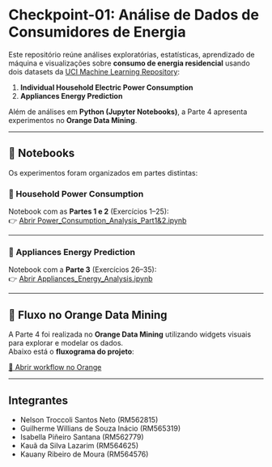 # Checkpoint-01: Análise de Dados de Consumidores de Energia
Este repositório reúne análises exploratórias, estatísticas, aprendizado de máquina e visualizações sobre **consumo de energia residencial** usando dois datasets da [UCI Machine Learning Repository](https://archive.ics.uci.edu/):

1. **Individual Household Electric Power Consumption**  
2. **Appliances Energy Prediction**  

Além de análises em **Python (Jupyter Notebooks)**, a Parte 4 apresenta experimentos no **Orange Data Mining**.

---

## 📂 Notebooks

Os experimentos foram organizados em partes distintas:

### 🔹 Household Power Consumption
Notebook com as **Partes 1 e 2** (Exercícios 1–25):  
👉 [Abrir Power_Consumption_Analysis_Part1&2.ipynb](./Power_Consumption_Analysis_Part1&2.ipynb)

---

### 🔹 Appliances Energy Prediction
Notebook com a **Parte 3** (Exercícios 26–35):  
👉 [Abrir Appliances_Energy_Analysis.ipynb](./Appliances_Energy_Analysis.ipynb)

---

## 🎨 Fluxo no Orange Data Mining

A Parte 4 foi realizada no **Orange Data Mining** utilizando widgets visuais para explorar e modelar os dados.  
Abaixo está o **fluxograma do projeto**:
 
[📂 Abrir workflow no Orange](./orange.svg)

---

## Integrantes
- Nelson Troccoli Santos Neto (RM562815)
- Guilherme Willians de Souza Inácio (RM565319)
- Isabella Piñeiro Santana (RM562779)
- Kauã da Silva Lazarim (RM564625) 
- Kauany Ribeiro de Moura (RM564576)
